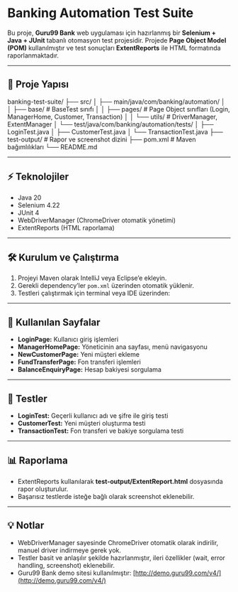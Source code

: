 # Banking Automation Test Suite

Bu proje, **Guru99 Bank** web uygulaması için hazırlanmış bir **Selenium + Java + JUnit** tabanlı otomasyon test projesidir. Projede **Page Object Model (POM)** kullanılmıştır ve test sonuçları **ExtentReports** ile HTML formatında raporlanmaktadır.

---

## 📂 Proje Yapısı

banking-test-suite/
├── src/
│ ├── main/java/com/banking/automation/
│ │ ├── base/ # BaseTest sınıfı
│ │ ├── pages/ # Page Object sınıfları (Login, ManagerHome, Customer, Transaction)
│ │ └── utils/ # DriverManager, ExtentManager
│ └── test/java/com/banking/automation/tests/
│ ├── LoginTest.java
│ ├── CustomerTest.java
│ └── TransactionTest.java
├── test-output/ # Rapor ve screenshot dizini
├── pom.xml # Maven bağımlılıkları
└── README.md


---

## ⚡ Teknolojiler

- Java 20
- Selenium 4.22
- JUnit 4
- WebDriverManager (ChromeDriver otomatik yönetimi)
- ExtentReports (HTML raporlama)

---

## 🛠 Kurulum ve Çalıştırma

1. Projeyi Maven olarak IntelliJ veya Eclipse’e ekleyin.
2. Gerekli dependency’ler `pom.xml` üzerinden otomatik yüklenir.
3. Testleri çalıştırmak için terminal veya IDE üzerinden:


---

## 🔹 Kullanılan Sayfalar

- **LoginPage:** Kullanıcı giriş işlemleri
- **ManagerHomePage:** Yöneticinin ana sayfası, menü navigasyonu
- **NewCustomerPage:** Yeni müşteri ekleme
- **FundTransferPage:** Fon transferi işlemleri
- **BalanceEnquiryPage:** Hesap bakiyesi sorgulama

---

## 🔹 Testler

- **LoginTest:** Geçerli kullanıcı adı ve şifre ile giriş testi
- **CustomerTest:** Yeni müşteri oluşturma testi
- **TransactionTest:** Fon transferi ve bakiye sorgulama testi

---

## 📊 Raporlama

- ExtentReports kullanılarak **test-output/ExtentReport.html** dosyasında rapor oluşturulur.
- Başarısız testlerde isteğe bağlı olarak screenshot eklenebilir.

---

## 💡 Notlar

- WebDriverManager sayesinde ChromeDriver otomatik olarak indirilir, manuel driver indirmeye gerek yok.
- Testler basit ve anlaşılır şekilde hazırlanmıştır, ileri özellikler (wait, error handling, screenshot) eklenebilir.
- Guru99 Bank demo sitesi kullanılmıştır: [http://demo.guru99.com/v4/](http://demo.guru99.com/v4/)
